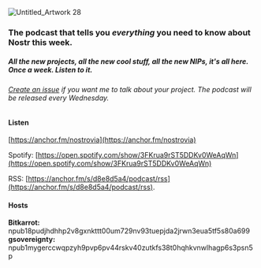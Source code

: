    
![Untitled_Artwork 28](https://user-images.githubusercontent.com/8143945/210556301-8cac9d9d-40bd-4e78-90a1-56909d589521.png)

### The podcast that tells you *everything* you need to know about Nostr this week.

##### All the new projects, all the new cool stuff, all the new NIPs, it's all here. Once a week. Listen to it.

###### [Create an issue](https://github.com/nostrovia/nostrovia.org) if you want me to talk about your project. The podcast will be released every Wednesday. 

#### Listen
[https://anchor.fm/nostrovia](https://anchor.fm/nostrovia)

Spotify: [https://open.spotify.com/show/3FKrua9rST5DDKv0WeAqWn](https://open.spotify.com/show/3FKrua9rST5DDKv0WeAqWn)  
   
RSS: [https://anchor.fm/s/d8e8d5a4/podcast/rss](https://anchor.fm/s/d8e8d5a4/podcast/rss).  
   
#### Hosts 
**Bitkarrot:** npub18pudjhdhhp2v8gxnkttt00um729nv93tuepjda2jrwn3eua5tf5s80a699   
**gsovereignty:** npub1mygerccwqpzyh9pvp6pv44rskv40zutkfs38t0hqhkvnwlhagp6s3psn5p
